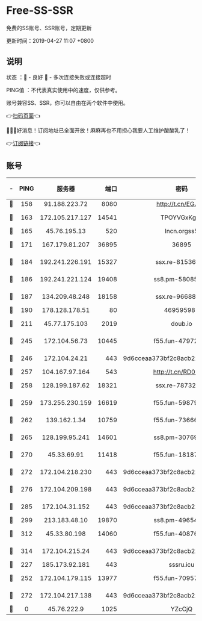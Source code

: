 # Free-SS-SSR

免费的SS账号、SSR账号，定期更新

更新时间：2019-04-27 11:07 +0800

## 说明

状态     ：🙂 - 良好 🙁 - 多次连接失败或连接超时

PING值   ：不代表真实使用中的速度，仅供参考。

账号兼容SS、SSR，你可以自由在两个软件中使用。

👉[扫码页面](https://liesauer.github.io/Free-SS-SSR/)👈

🎉🎉🎉好消息！订阅地址已全面开放！麻麻再也不用担心我要人工维护酸酸乳了！

👉[订阅链接](https://www.liesauer.net/yogurt/subscribe?ACCESS_TOKEN=DAYxR3mMaZAsaqUb)👈

## 账号

|-|PING|服务器|端口|密码|加密方式|区域|
|:----:|:----:|:-----:|-----:|:----:|:----:|:----:|
|🙂|158|91.188.223.72|8080|http://t.cn/EGJIyrl|rc4-md5|RU|
|🙂|163|172.105.217.127|14541|TPOYVGxKglpi|aes-256-cfb|JP|
|🙂|165|45.76.195.13|520|lncn.orgss5|rc4|JP|
|🙂|171|167.179.81.207|36895|36895|aes-256-cfb|JP|
|🙂|184|192.241.226.191|15327|ssx.re-81536491|aes-256-cfb|US|
|🙂|186|192.241.221.124|19408|ss8.pm-58085751|aes-256-cfb|US|
|🙂|187|134.209.48.248|18158|ssx.re-96688655|aes-256-cfb|US|
|🙂|190|178.128.178.51|80|469595985|chacha20|US|
|🙂|211|45.77.175.103|2019|doub.io|aes-128-ctr|SG|
|🙂|245|172.104.56.73|10445|f55.fun-47972677|aes-256-cfb|SG|
|🙂|246|172.104.24.21|443|9d6cceaa373bf2c8acb22e60b6a58be6|aes-256-cfb|US|
|🙂|257|104.167.97.164|543|http://t.cn/RD0D7sx|rc4-md5|CA|
|🙂|258|128.199.187.62|18321|ssx.re-78732980|aes-256-cfb|SG|
|🙂|259|173.255.230.159|16619|f55.fun-59879054|aes-256-cfb|US|
|🙂|262|139.162.1.34|10759|f55.fun-73666722|aes-256-cfb|SG|
|🙂|265|128.199.95.241|14601|ss8.pm-30769440|aes-256-cfb|SG|
|🙂|270|45.33.69.91|11418|f55.fun-18187901|aes-256-cfb|US|
|🙂|272|172.104.218.230|443|9d6cceaa373bf2c8acb22e60b6a58be6|aes-256-cfb|US|
|🙂|276|172.104.209.198|443|9d6cceaa373bf2c8acb22e60b6a58be6|aes-256-cfb|US|
|🙂|285|172.104.31.152|443|9d6cceaa373bf2c8acb22e60b6a58be6|aes-256-cfb|US|
|🙂|299|213.183.48.10|19870|ss8.pm-49654295|rc4-md5|RU|
|🙂|312|45.33.80.198|14060|f55.fun-40876672|aes-256-cfb|US|
|🙂|314|172.104.215.24|443|9d6cceaa373bf2c8acb22e60b6a58be6|aes-256-cfb|US|
|🙂|227|185.173.92.181|443|sssru.icu|rc4-md5|RU|
|🙂|252|172.104.179.115|13977|f55.fun-70957835|aes-256-cfb|SG|
|🙂|272|172.104.217.138|443|9d6cceaa373bf2c8acb22e60b6a58be6|aes-256-cfb|US|
|🙁|0|45.76.222.9|1025|YZcCjQ|rc4-md5|JP|
